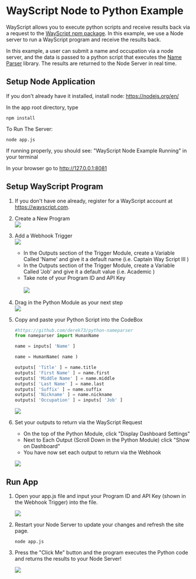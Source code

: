 # WayScript Node to Python Example

WayScript allows you to execute python scripts and receive results back via a request to the <a href="https://www.npmjs.com/package/wayscript">WayScript npm package</a>.
In this example, we use a Node server to run a WayScript program and receive the results back. 

In this example, a user can submit a name and occupation via a node server, and the data is passed to a python script that executes the 
<a href="https://github.com/derek73/python-nameparser">Name Parser</a> library. The results are returned to the Node Server in real time. 

## Setup Node Application

If you don't already have it installed, install node: https://nodejs.org/en/

In the app root directory, type
```
npm install 
```

To Run The Server:
```
node app.js
```

If running properly, you should see: "WayScript Node Example Running" in your terminal

In your browser go to http://127.0.0.1:8081

## Setup WayScript Program

1) If you don't have one already, register for a WayScript account at https://wayscript.com.

2) Create a New Program<br>
    ![](readme_pngs/create_a_recipe.png)

3) Add a Webhook Trigger<br>
    ![](readme_pngs/webhook_trigger.png)<br>
    - In the Outputs section of the Trigger Module, create a Variable Called 'Name' and give it a default name (i.e. Captain Way Script III )
    - In the Outputs section of the Trigger Module, create a Variable Called 'Job' and give it a default value (i.e. Academic )
    - Take note of your Program ID and API Key<br><br>
    ![](readme_pngs/webhook_settings.png)

4) Drag in the Python Module as your next step<br>
    ![](readme_pngs/with_python.png)

5) Copy and paste your Python Script into the CodeBox<br>
    ```python
    #https://github.com/derek73/python-nameparser
    from nameparser import HumanName
    
    name = inputs[ 'Name' ]
    
    name = HumanName( name )
    
    outputs[ 'Title' ] = name.title
    outputs[ 'First Name' ] = name.first
    outputs[ 'Middle Name' ] = name.middle
    outputs[ 'Last Name' ] = name.last
    outputs[ 'Suffix' ] = name.suffix
    outputs[ 'Nickname' ] = name.nickname
    outputs[ 'Occupation' ] = inputs[ 'Job' ]
    ```

    ![](readme_pngs/python.png)

6) Set your outputs to return via the WayScript Request
    - On the top of the Python Module, click "Display Dashboard Settings"
    - Next to Each Output (Scroll Down in the Python Module) click "Show on Dashboard"
    - You have now set each output to return via the Webhook

    ![](readme_pngs/show_on_dashboard.png)

## Run App

1) Open your app.js file and input your Program ID and API Key (shown in the Webhook Trigger) into the file.

    ![](readme_pngs/constants.png)

2) Restart your Node Server to update your changes and refresh the site page.
    ```
    node app.js
    ```
3) Press the "Click Me"  button and the program executes the Python code and returns the results to your Node Server!

    ![](readme_pngs/results.png)
